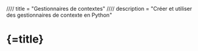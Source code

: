 //// title = "Gestionnaires de contextes"
//// description = "Créer et utiliser des gestionnaires de contexte en Python"

# {=title}
